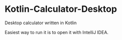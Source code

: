 # Kotlin-Calculator-Desktop
Desktop calculator written in Kotlin

Easiest way to run it is to open it with IntelliJ IDEA.
